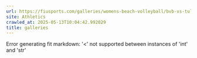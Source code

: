 ```yaml
---
url: https://fiusports.com/galleries/womens-beach-volleyball/bvb-vs-tulane-2-25-25/image-5/355/62558
site: Athletics
crawled_at: 2025-05-13T10:04:42.992029
title: galleries
---
```


Error generating fit markdown: '<' not supported between instances of 'int' and 'str'